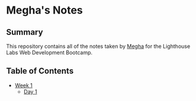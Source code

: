 # Megha's Notes

## Summary 

This repository contains all of the notes taken by [Megha](https://github.com/meghagupta0891) for the Lighthouse Labs Web Development Bootcamp.

## Table of Contents

* [Week 1](/Week_1)
  * [Day 1](/Week_1/Day_1)